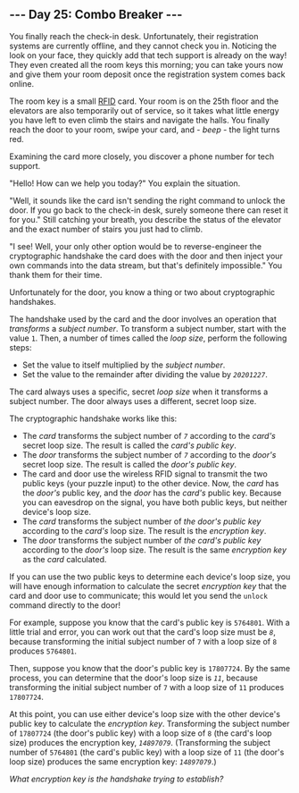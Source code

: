﻿## --- Day 25: Combo Breaker ---

You finally reach the check-in desk. Unfortunately, their registration systems are currently offline, and they cannot check you in. Noticing the look on your face, they quickly add that tech support is already on the way! They even created all the room keys this morning; you can take yours now and give them your room deposit once the registration system comes back online.

The room key is a small  [RFID](https://en.wikipedia.org/wiki/Radio-frequency_identification)  card. Your room is on the 25th floor and the elevators are also temporarily out of service, so it takes what little energy you have left to even climb the stairs and navigate the halls. You finally reach the door to your room, swipe your card, and -  _beep_  - the light turns red.

Examining the card more closely, you discover a phone number for tech support.

"Hello! How can we help you today?" You explain the situation.

"Well, it sounds like the card isn't sending the right command to unlock the door. If you go back to the check-in desk, surely someone there can reset it for you." Still catching your breath, you describe the status of the elevator and the exact number of stairs you just had to climb.

"I see! Well, your only other option would be to reverse-engineer the cryptographic handshake the card does with the door and then inject your own commands into the data stream, but that's definitely impossible." You thank them for their time.

Unfortunately for the door, you know a thing or two about cryptographic handshakes.

The handshake used by the card and the door involves an operation that  _transforms_  a  _subject number_. To transform a subject number, start with the value  `1`. Then, a number of times called the  _loop size_, perform the following steps:

-   Set the value to itself multiplied by the  _subject number_.
-   Set the value to the remainder after dividing the value by  _`20201227`_.

The card always uses a specific, secret  _loop size_  when it transforms a subject number. The door always uses a different, secret loop size.

The cryptographic handshake works like this:

-   The  _card_  transforms the subject number of  _`7`_  according to the  _card's_  secret loop size. The result is called the  _card's public key_.
-   The  _door_  transforms the subject number of  _`7`_  according to the  _door's_  secret loop size. The result is called the  _door's public key_.
-   The card and door use the wireless RFID signal to transmit the two public keys (your puzzle input) to the other device. Now, the  _card_  has the  _door's_  public key, and the  _door_  has the  _card's_  public key. Because you can eavesdrop on the signal, you have both public keys, but neither device's loop size.
-   The  _card_  transforms the subject number of  _the door's public key_  according to the  _card's_  loop size. The result is the  _encryption key_.
-   The  _door_  transforms the subject number of  _the card's public key_  according to the  _door's_  loop size. The result is the same  _encryption key_  as the  _card_  calculated.

If you can use the two public keys to determine each device's loop size, you will have enough information to calculate the secret  _encryption key_  that the card and door use to communicate; this would let you send the  `unlock`  command directly to the door!

For example, suppose you know that the card's public key is  `5764801`. With a little trial and error, you can work out that the card's loop size must be  _`8`_, because transforming the initial subject number of  `7`  with a loop size of  `8`  produces  `5764801`.

Then, suppose you know that the door's public key is  `17807724`. By the same process, you can determine that the door's loop size is  _`11`_, because transforming the initial subject number of  `7`  with a loop size of  `11`  produces  `17807724`.

At this point, you can use either device's loop size with the other device's public key to calculate the  _encryption key_. Transforming the subject number of  `17807724`  (the door's public key) with a loop size of  `8`  (the card's loop size) produces the encryption key,  _`14897079`_. (Transforming the subject number of  `5764801`  (the card's public key) with a loop size of  `11`  (the door's loop size) produces the same encryption key:  _`14897079`_.)

_What encryption key is the handshake trying to establish?_